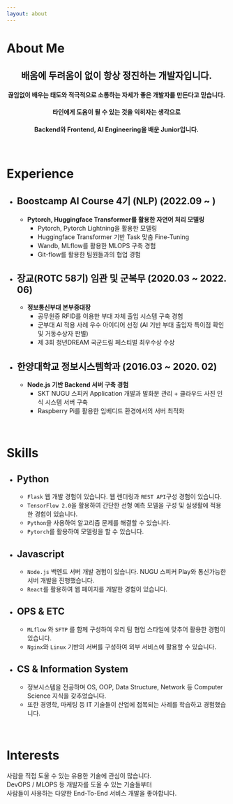 ```yaml
---
layout: about 
---
```


# About Me

## <center>배움에 두려움이 없이 항상 정진하는 개발자입니다.</center>
#### <center>끊임없이 배우는 태도와 적극적으로 소통하는 자세가 좋은 개발자를 만든다고 믿습니다.</center>
#### <center>타인에게 도움이 될 수 있는 것을 익히자는 생각으로</center>
#### <center>Backend와 Frontend, AI Engineering을 배운 Junior입니다.</center>


<br/>

# Experience
* ## Boostcamp AI Course 4기 (NLP) (2022.09 ~ )
  * **Pytorch, Huggingface Transformer를 활용한 자연어 처리 모델링**
    * Pytorch, Pytorch Lightning을 활용한 모델링
    * Huggingface Transformer 기반 Task 맞춤 Fine-Tuning
    * Wandb, MLflow를 활용한 MLOPS 구축 경험
    * Git-flow를 활용한 팀원들과의 협업 경험

* ## 장교(ROTC 58기) 임관 및 군복무 (2020.03 ~ 2022. 06)
  * **정보통신부대 본부중대장**
    * 공무원증 RFID를 이용한 부대 자체 출입 시스템 구축 경험
    * 군부대 AI 적용 사례 우수 아이디어 선정 (AI 기반 부대 출입자 특이점 확인 및 거동수상자 판별)
    * 제 3회 청년DREAM 국군드림 페스티벌 최우수상 수상

* ## 한양대학교 정보시스템학과 (2016.03 ~ 2020. 02)
  * **Node.js 기반 Backend 서버 구축 경험**
    * SKT NUGU 스피커 Application 개발과 발화문 관리 + 클라우드 사진 인식 시스템 서버 구축
    * Raspberry Pi를 활용한 임베디드 환경에서의 서버 최적화

<br/>

# Skills
- ## Python
    - `Flask` 웹 개발 경험이 있습니다. 웹 렌더링과 `REST API`구성 경험이 있습니다.
    - `TensorFlow 2.0`을 활용하여 간단한 선형 예측 모델을 구성 및 실생활에 적용한 경험이 있습니다.
    - `Python`을 사용하여 알고리즘 문제를 해결할 수 있습니다.
    - `Pytorch`를 활용하여 모델링을 할 수 있습니다.
- ## Javascript
    - `Node.js` 백엔드 서버 개발 경험이 있습니다. NUGU 스피커 Play와 통신가능한 서버 개발을 진행했습니다.
    - `React`를 활용하여 웹 페이지를 개발한 경험이 있습니다.
- ## OPS & ETC
    - `MLflow` 와 `SFTP` 를 함께 구성하여 우리 팀 협업 스타일에 맞추어 활용한 경험이 있습니다.
    - `Nginx`와 `Linux` 기반의 서버를 구성하여 외부 서비스에 활용할 수 있습니다.
- ## CS & Information System
    - 정보시스템을 전공하며 OS, OOP, Data Structure, Network 등 Computer Science 지식을 갖추었습니다.
    - 또한 경영학, 마케팅 등 IT 기술들이 산업에 접목되는 사례를 학습하고 경험했습니다.


<br/>

# Interests
사람을 직접 도울 수 있는 유용한 기술에 관심이 많습니다.
<br/>
DevOPS / MLOPS 등 개발자를 도울 수 있는 기술들부터
<br/>
사람들이 사용하는 다양한 End-To-End 서비스 개발을 좋아합니다.